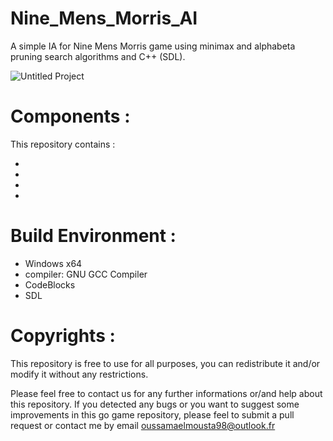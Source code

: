 # Nine_Mens_Morris_AI
A simple IA for Nine Mens Morris game using minimax and alphabeta pruning search algorithms and C++ (SDL). 

![Untitled Project](https://user-images.githubusercontent.com/46606940/62653582-bade4b80-b955-11e9-8aeb-3ee6da21f948.gif)

# Components :
This repository contains :
<ul>
  <li>  </li>
  <li>  </li>
  <li>  </li>
  <li>  </li>
</ul>

# Build Environment :

<ul>
  <li> Windows x64  </li>
  <li> compiler: GNU GCC Compiler  </li>
  <li> CodeBlocks  </li>
  <li> SDL </li>
</ul>  

# Copyrights :

This repository is free to use for all purposes, you can redistribute it and/or modify it without any restrictions.

Please feel free to contact us for any further informations or/and help about this repository. If you detected any bugs or you want to suggest some improvements in this go game repository, please feel to submit a pull request or contact me by email oussamaelmousta98@outlook.fr

